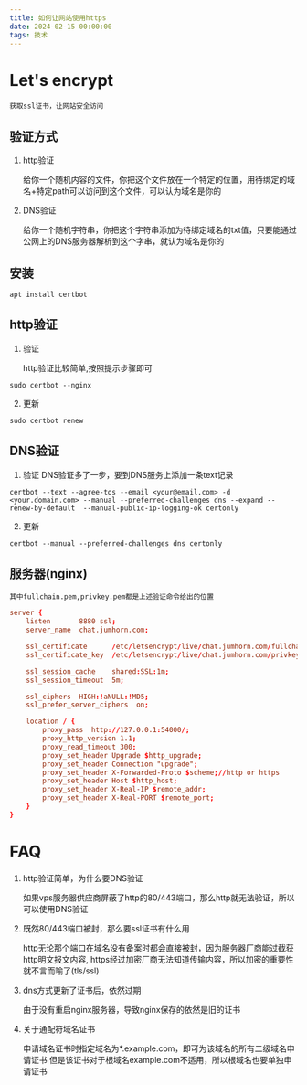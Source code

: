 ```yaml
---
title: 如何让网站使用https
date: 2024-02-15 00:00:00
tags: 技术
---
```


# Let's encrypt

	获取ssl证书，让网站安全访问

## 验证方式
1. http验证

	给你一个随机内容的文件，你把这个文件放在一个特定的位置，用待绑定的域名+特定path可以访问到这个文件，可以认为域名是你的
2. DNS验证

	给你一个随机字符串，你把这个字符串添加为待绑定域名的txt值，只要能通过公网上的DNS服务器解析到这个字串，就认为域名是你的

## 安装
```shell
apt install certbot
```

## http验证

1. 验证

	http验证比较简单,按照提示步骤即可
```shell
sudo certbot --nginx
```

2. 更新
```shell
sudo certbot renew
```

## DNS验证

1. 验证
	DNS验证多了一步，要到DNS服务上添加一条text记录
```shell
certbot --text --agree-tos --email <your@email.com> -d <your.domain.com> --manual --preferred-challenges dns --expand --renew-by-default  --manual-public-ip-logging-ok certonly
```

2. 更新
```shell
certbot --manual --preferred-challenges dns certonly
```

## 服务器(nginx)

	其中fullchain.pem,privkey.pem都是上述验证命令给出的位置
```conf
server {
	listen       8880 ssl;
	server_name  chat.jumhorn.com;

	ssl_certificate      /etc/letsencrypt/live/chat.jumhorn.com/fullchain.pem;
	ssl_certificate_key  /etc/letsencrypt/live/chat.jumhorn.com/privkey.pem;

	ssl_session_cache    shared:SSL:1m;
	ssl_session_timeout  5m;

	ssl_ciphers  HIGH:!aNULL:!MD5;
	ssl_prefer_server_ciphers  on;

	location / {
		proxy_pass  http://127.0.0.1:54000/;
		proxy_http_version 1.1;
		proxy_read_timeout 300;
		proxy_set_header Upgrade $http_upgrade;
		proxy_set_header Connection "upgrade";
		proxy_set_header X-Forwarded-Proto $scheme;//http or https
		proxy_set_header Host $http_host;
		proxy_set_header X-Real-IP $remote_addr;
		proxy_set_header X-Real-PORT $remote_port;
	}
}
```

# FAQ

1. http验证简单，为什么要DNS验证

	如果vps服务器供应商屏蔽了http的80/443端口，那么http就无法验证，所以可以使用DNS验证

2. 既然80/443端口被封，那么要ssl证书有什么用

	http无论那个端口在域名没有备案时都会直接被封，因为服务器厂商能过截获http明文报文内容,
	https经过加密厂商无法知道传输内容，所以加密的重要性就不言而喻了(tls/ssl)

3. dns方式更新了证书后，依然过期

	由于没有重启nginx服务器，导致nginx保存的依然是旧的证书

4. 关于通配符域名证书

	申请域名证书时指定域名为*.example.com，即可为该域名的所有二级域名申请证书
	但是该证书对于根域名example.com不适用，所以根域名也要单独申请证书
